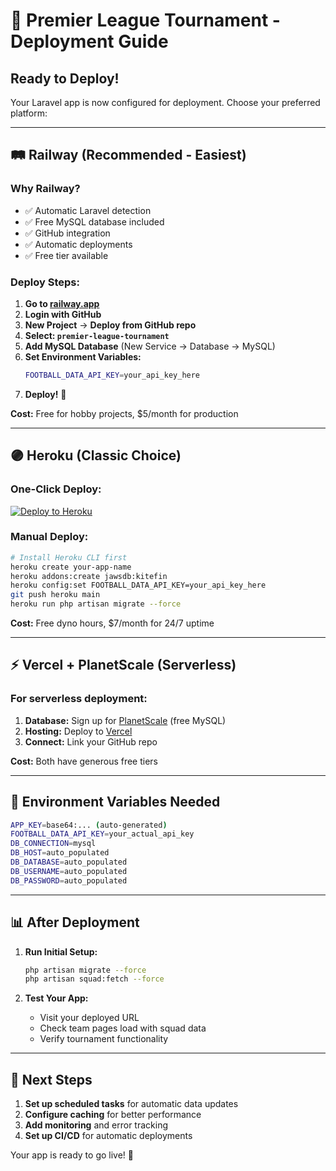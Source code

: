# 🚀 Premier League Tournament - Deployment Guide

## Ready to Deploy! 

Your Laravel app is now configured for deployment. Choose your preferred platform:

---

## 🛤️ **Railway (Recommended - Easiest)**

### Why Railway?
- ✅ Automatic Laravel detection
- ✅ Free MySQL database included  
- ✅ GitHub integration
- ✅ Automatic deployments
- ✅ Free tier available

### Deploy Steps:
1. **Go to [railway.app](https://railway.app)**
2. **Login with GitHub**
3. **New Project** → **Deploy from GitHub repo**
4. **Select: `premier-league-tournament`**
5. **Add MySQL Database** (New Service → Database → MySQL)
6. **Set Environment Variables:**
   ```bash
   FOOTBALL_DATA_API_KEY=your_api_key_here
   ```
7. **Deploy!** 🎉

**Cost:** Free for hobby projects, $5/month for production

---

## 🟣 **Heroku (Classic Choice)**

### One-Click Deploy:
[![Deploy to Heroku](https://www.herokucdn.com/deploy/button.svg)](https://heroku.com/deploy?template=https://github.com/LordyMCR/premier-league-tournament)

### Manual Deploy:
```bash
# Install Heroku CLI first
heroku create your-app-name
heroku addons:create jawsdb:kitefin
heroku config:set FOOTBALL_DATA_API_KEY=your_api_key_here
git push heroku main
heroku run php artisan migrate --force
```

**Cost:** Free dyno hours, $7/month for 24/7 uptime

---

## ⚡ **Vercel + PlanetScale (Serverless)**

### For serverless deployment:
1. **Database:** Sign up for [PlanetScale](https://planetscale.com) (free MySQL)
2. **Hosting:** Deploy to [Vercel](https://vercel.com) 
3. **Connect:** Link your GitHub repo

**Cost:** Both have generous free tiers

---

## 🔧 **Environment Variables Needed**

```bash
APP_KEY=base64:... (auto-generated)
FOOTBALL_DATA_API_KEY=your_actual_api_key
DB_CONNECTION=mysql
DB_HOST=auto_populated
DB_DATABASE=auto_populated  
DB_USERNAME=auto_populated
DB_PASSWORD=auto_populated
```

---

## 📊 **After Deployment**

1. **Run Initial Setup:**
   ```bash
   php artisan migrate --force
   php artisan squad:fetch --force
   ```

2. **Test Your App:**
   - Visit your deployed URL
   - Check team pages load with squad data
   - Verify tournament functionality

---

## 🎯 **Next Steps**

1. **Set up scheduled tasks** for automatic data updates
2. **Configure caching** for better performance  
3. **Add monitoring** and error tracking
4. **Set up CI/CD** for automatic deployments

Your app is ready to go live! 🚀
